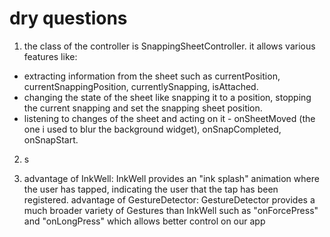 # dry questions

1) the class of the controller is SnappingSheetController. 
  it allows various features like:
  - extracting information from the sheet such as currentPosition, currentSnappingPosition, currentlySnapping, isAttached. 
  - changing the state of the sheet like snapping it to a position, stopping the current snapping and set the snapping sheet position. 
  - listening to changes of the sheet and acting on it - onSheetMoved (the one i used to blur the background widget), onSnapCompleted, onSnapStart.
    
2) s

3) advantage of InkWell: InkWell provides an "ink splash" animation where the user has tapped, indicating the user that the tap has been registered.
   advantage of GestureDetector: GestureDetector provides a much broader variety of Gestures than InkWell such as "onForcePress" and "onLongPress" which allows        better control on our app
